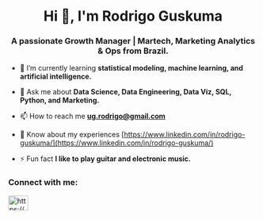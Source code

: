 <h1 align="center">Hi 👋, I'm Rodrigo Guskuma</h1>
<h3 align="center">A passionate Growth Manager | Martech, Marketing Analytics & Ops from Brazil.</h3>

- 🌱 I’m currently learning **statistical modeling, machine learning, and artificial intelligence.**

<!-- - 👨‍💻 All of my projects are available at [www.RodrigoGuskuma.com](https://www.RodrigoGuskuma.com) -->
<!-- - 📝 I regularly write articles on [TBD](TBD) -->

- 💬 Ask me about **Data Science, Data Engineering, Data Viz, SQL, Python, and Marketing.**

- 📫 How to reach me **ug.rodrigo@gmail.com**

- 📄 Know about my experiences [https://www.linkedin.com/in/rodrigo-guskuma/](https://www.linkedin.com/in/rodrigo-guskuma/)

- ⚡ Fun fact **I like to play guitar and electronic music.**

<h3 align="left">Connect with me:</h3>
<p align="left">
<a href="https://linkedin.com/in/rodrigo-guskuma/" target="blank"><img align="center" src="https://raw.githubusercontent.com/rahuldkjain/github-profile-readme-generator/master/src/images/icons/Social/linked-in-alt.svg" alt="https://www.linkedin.com/in/rodrigo-guskuma/" height="30" width="40" /></a>
</p>
